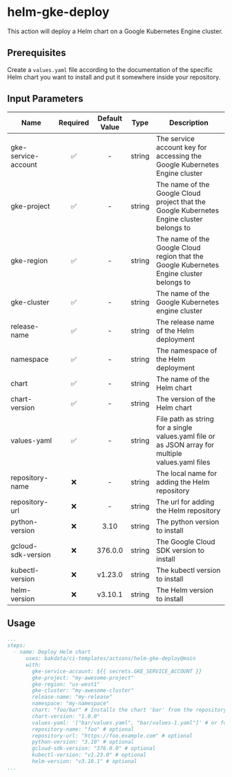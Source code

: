 # helm-gke-deploy

This action will deploy a Helm chart on a Google Kubernetes Engine cluster.

## Prerequisites

Create a `values.yaml` file according to the documentation of the specific Helm chart you want to install and put it somewhere inside your repository.

## Input Parameters

| Name                | Required | Default Value |  Type  | Description                                                                                       |
| ------------------- | :------: | :-----------: | :----: | ------------------------------------------------------------------------------------------------- |
| gke-service-account |    ✅    |       -       | string | The service account key for accessing the Google Kubernetes Engine cluster                        |
| gke-project         |    ✅    |       -       | string | The name of the Google Cloud project that the Google Kubernetes Engine cluster belongs to         |
| gke-region          |    ✅    |       -       | string | The name of the Google Cloud region that the Google Kubernetes Engine cluster belongs to          |
| gke-cluster         |    ✅    |       -       | string | The name of the Google Kubernetes engine cluster                                                  |
| release-name        |    ✅    |       -       | string | The release name of the Helm deployment                                                           |
| namespace           |    ✅    |       -       | string | The namespace of the Helm deployment                                                              |
| chart               |    ✅    |       -       | string | The name of the Helm chart                                                                        |
| chart-version       |    ✅    |       -       | string | The version of the Helm chart                                                                     |
| values-yaml         |    ✅    |       -       | string | File path as string for a single values.yaml file or as JSON array for multiple values.yaml files |
| repository-name     |    ❌    |       -       | string | The local name for adding the Helm repository                                                     |
| repository-url      |    ❌    |       -       | string | The url for adding the Helm repository                                                            |
| python-version      |    ❌    |     3.10      | string | The python version to install                                                                     |
| gcloud-sdk-version  |    ❌    |    376.0.0    | string | The Google Cloud SDK version to install                                                           |
| kubectl-version     |    ❌    |    v1.23.0    | string | The kubectl version to install                                                                    |
| helm-version        |    ❌    |    v3.10.1    | string | The Helm version to install                                                                       |

## Usage

```yaml
...
steps:
  - name: Deploy Helm chart
      uses: bakdata/ci-templates/actions/helm-gke-deploy@main
      with:
        gke-service-account: ${{ secrets.GKE_SERVICE_ACCOUNT }}
        gke-project: "my-awesome-project"
        gke-region: "us-west1"
        gke-cluster: "my-awesome-cluster"
        release-name: "my-release"
        namespace: "my-namespace"
        chart: "foo/bar" # Installs the chart 'bar' from the repository called 'foo'
        chart-version: "1.0.0"
        values-yaml: '["bar/values.yaml", "bar/values-1.yaml"]' # or for a single value file just as a string: "bar/values.yaml"
        repository-name: "foo" # optional
        repository-url: "https://foo.example.com" # optional
        python-version: "3.10" # optional
        gcloud-sdk-version: "376.0.0" # optional
        kubectl-version: "v1.23.0" # optional
        helm-version: "v3.10.1" # optional
...
```
